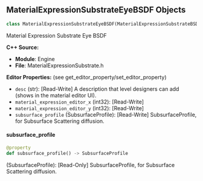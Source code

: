 ## MaterialExpressionSubstrateEyeBSDF Objects

```python
class MaterialExpressionSubstrateEyeBSDF(MaterialExpressionSubstrateBSDF)
```

Material Expression Substrate Eye BSDF

**C++ Source:**

- **Module**: Engine
- **File**: MaterialExpressionSubstrate.h

**Editor Properties:** (see get_editor_property/set_editor_property)

- ``desc`` (str):  [Read-Write] A description that level designers can add (shows in the material editor UI).
- ``material_expression_editor_x`` (int32):  [Read-Write]
- ``material_expression_editor_y`` (int32):  [Read-Write]
- ``subsurface_profile`` (SubsurfaceProfile):  [Read-Write] SubsurfaceProfile, for Subsurface Scattering diffusion.

<a id="unreal.MaterialExpressionSubstrateEyeBSDF.subsurface_profile"></a>

#### subsurface_profile

```python
@property
def subsurface_profile() -> SubsurfaceProfile
```

(SubsurfaceProfile):  [Read-Only] SubsurfaceProfile, for Subsurface Scattering diffusion.

<a id="unreal.MaterialExpressionStrataEyeBSDF"></a>